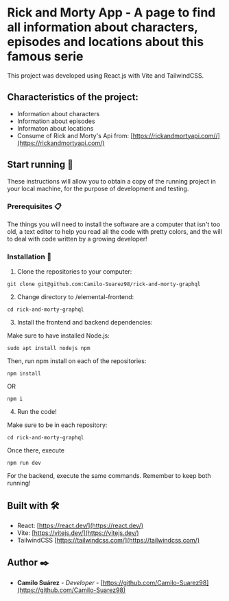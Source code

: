 # Rick and Morty App - A page to find all information about characters, episodes and locations about this famous serie

This project was developed using React.js with Vite and TailwindCSS.

## Characteristics of the project:
- Information about characters
- Information about episodes
- Informaton about locations
- Consume of Rick and Morty's Api from: [https://rickandmortyapi.com//](https://rickandmortyapi.com/)

## Start running 🚀

These instructions will allow you to obtain a copy of the running project in your local machine, for the purpose of development and testing.

### Prerequisites 📋

The things you will need to install the software are a computer that isn't too old, a text editor to help you read all the code with pretty colors, and the will to deal with code written by a growing developer!

### Installation 🔧

1. Clone the repositories to your computer:
```
git clone git@github.com:Camilo-Suarez98/rick-and-morty-graphql
```

2. Change directory to /elemental-frontend:
```
cd rick-and-morty-graphql
```

3. Install the frontend and backend dependencies:

Make sure to have installed Node.js:
```
sudo apt install nodejs npm
```

Then, run npm install on each of the repositories:
```
npm install
```
OR
```
npm i
```

4. Run the code!

Make sure to be in each repository:
```
cd rick-and-morty-graphql
```
Once there, execute
```
npm run dev
```
For the backend, execute the same commands. Remember to keep both running!

## Built with 🛠️

- React: [https://react.dev/](https://react.dev/)
- Vite: [https://vitejs.dev/](https://vitejs.dev/)
- TailwindCSS [https://tailwindcss.com/](https://tailwindcss.com/)

## Author ✒️

- **Camilo Suárez** - _Developer_ - [https://github.com/Camilo-Suarez98](https://github.com/Camilo-Suarez98)